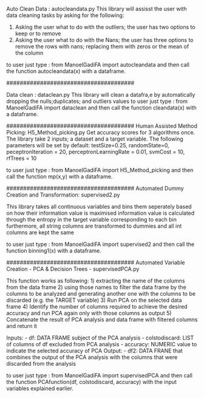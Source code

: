 Auto Clean Data : autocleandata.py 
This library will assisst the user with data cleaning tasks by asking for the following:
1) Asking the user what to do with the outliers; the user has two options to keep or to remove
2) Asking the user what to do with the Nans; the user has three options to remove the rows with nans; replacing them with zeros or the mean of the column

to user just type : from ManoelGadiFA import autocleandata and then call the function autocleandata(x) with a dataframe.

######################################

Data clean : dataclean.py
This library will clean a datafra,e by automatically dropping the nulls;duplicates; and outliers values 
to user just type : from ManoelGadiFA import dataclean and then call the function cleandata(x) with a dataframe.


######################################
Human Assisted Method Picking: H5_Method_picking.py
Get accuracy scores for 3 algorithms once. The library take 2 inputs; a dataset and a target variable.
The following parameters will be set by default:
testSize=0.25, randomState=0, peceptronIteration = 20, perceptronLearningRate = 0.01, svmCost = 10, rfTrees = 10

to user just type : from ManoelGadiFA import H5_Method_picking and then call the function mp(x,y) with a dataframe.

######################################
Automated Dummy Creation and Transformation: supervised2.py 

This library takes all continuous variables and bins them seperately based on how their information value is maximised
information value is calculated through the entropy in the target variable corresponding to each bin
furthermore, all string columns are transformed to dummies and all int columns are kept the same

to user just type : from ManoelGadiFA import supervised2 and then call the function binning1(x) with a dataframe.


######################################
Automated Variable Creation - PCA & Decision Trees - supervisedPCA.py

This function works as following: 
    1) extracting the name of the columns from the data frame
    2) using those names to filter the data frame by the columns to be 
    analyzed and generating another one with the columns to be discarded
    (e.g. the TARGET variable)
    3) Run PCA on the selected data frame
    4) Identify the number of columns required to achieve the desired accuracy
    and run PCA again only with those columns as output
    5) Concatenate the result of PCA analysis and data frame with filtered
    columns and return it


Inputs:
    - df: DATA FRAME subject of the PCA analysis
    - colstodiscard: LIST of columns of df excluded from PCA analysis
    - accuracy: NUMERIC value to indicate the selected accuracy of PCA
Output: 
    - df2: DATA FRANE that combines the output of the PCA analysis with the
    columns that were discarded from the analysis


to user just type : from ManoelGadiFA import supervisedPCA and then call the function PCAfunction(df, colstodiscard, accuracy) with the input variables explained earlier.


